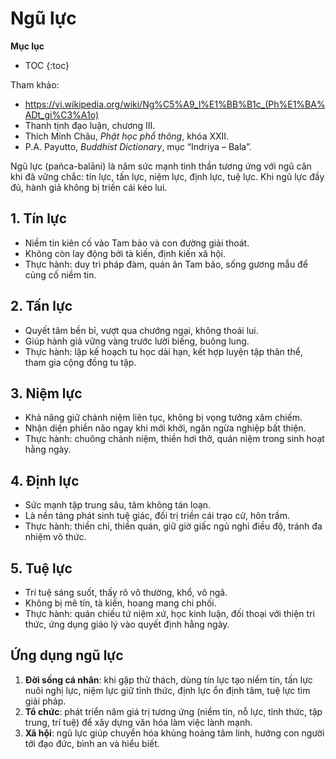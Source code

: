 # Ngũ lực

**Mục lục**

- TOC
{:toc}

Tham khảo:

- <https://vi.wikipedia.org/wiki/Ng%C5%A9_l%E1%BB%B1c_(Ph%E1%BA%ADt_gi%C3%A1o)>
- Thanh tịnh đạo luận, chương III.
- Thích Minh Châu, *Phật học phổ thông*, khóa XXII.
- P.A. Payutto, *Buddhist Dictionary*, mục “Indriya – Bala”.

Ngũ lực (pañca-balāni) là năm sức mạnh tinh thần tương ứng với ngũ căn khi đã vững chắc: tín lực, tấn lực, niệm lực, định lực, tuệ lực. Khi ngũ lực đầy đủ, hành giả không bị triền cái kéo lui.

## 1. Tín lực

- Niềm tin kiên cố vào Tam bảo và con đường giải thoát.
- Không còn lay động bởi tà kiến, định kiến xã hội.
- Thực hành: duy trì pháp đàm, quán ân Tam bảo, sống gương mẫu để củng cố niềm tin.

## 2. Tấn lực

- Quyết tâm bền bỉ, vượt qua chướng ngại, không thoái lui.
- Giúp hành giả vững vàng trước lười biếng, buông lung.
- Thực hành: lập kế hoạch tu học dài hạn, kết hợp luyện tập thân thể, tham gia cộng đồng tu tập.

## 3. Niệm lực

- Khả năng giữ chánh niệm liên tục, không bị vọng tưởng xâm chiếm.
- Nhận diện phiền não ngay khi mới khởi, ngăn ngừa nghiệp bất thiện.
- Thực hành: chuông chánh niệm, thiền hơi thở, quán niệm trong sinh hoạt hằng ngày.

## 4. Định lực

- Sức mạnh tập trung sâu, tâm không tán loạn.
- Là nền tảng phát sinh tuệ giác, đối trị triền cái trạo cử, hôn trầm.
- Thực hành: thiền chỉ, thiền quán, giữ giờ giấc ngủ nghỉ điều độ, tránh đa nhiệm vô thức.

## 5. Tuệ lực

- Trí tuệ sáng suốt, thấy rõ vô thường, khổ, vô ngã.
- Không bị mê tín, tà kiến, hoang mang chi phối.
- Thực hành: quán chiếu tứ niệm xứ, học kinh luận, đối thoại với thiện tri thức, ứng dụng giáo lý vào quyết định hằng ngày.

## Ứng dụng ngũ lực

1. **Đời sống cá nhân**: khi gặp thử thách, dùng tín lực tạo niềm tin, tấn lực nuôi nghị lực, niệm lực giữ tỉnh thức, định lực ổn định tâm, tuệ lực tìm giải pháp.
2. **Tổ chức**: phát triển năm giá trị tương ứng (niềm tin, nỗ lực, tỉnh thức, tập trung, trí tuệ) để xây dựng văn hóa làm việc lành mạnh.
3. **Xã hội**: ngũ lực giúp chuyển hóa khủng hoảng tâm linh, hướng con người tới đạo đức, bình an và hiểu biết.
